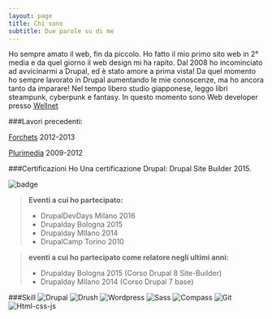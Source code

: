 ```yaml
---
layout: page
title: Chi sono
subtitle: Due parole su di me
---
```


Ho sempre amato il web, fin da piccolo.
Ho fatto il mio primo sito web in 2° media e da quel giorno il web design mi ha rapito.
Dal 2008 ho incominciato ad avvicinarmi a Drupal, ed è stato amore a prima vista!
Da quel momento ho sempre lavorato in Drupal aumentando le mie conoscenze, ma ho ancora tanto da imparare!
Nel tempo libero studio giapponese, leggo libri steampunk, cyberpunk e fantasy.
In questo momento sono Web developer presso [Wellnet](http://www.wellnet.it/)

###Lavori precedenti:

[Forchets](http://www.forchets.com) 2012-2013<br />

[Plurimedia](http://www.plurimedia.it) 2009-2012<br />


###Certificazioni
Ho Una certificazione Drupal: Drupal Site Builder 2015.

![badge](http://blog.davidesanfilippo.it/sites/all/themes/noodle/subtheme/img/about/drupalsitebuilding.png)

>
> **Eventi a cui ho partecipato:**
>
> - DrupalDevDays Milano 2016
> - Drupalday Bologna 2015
> - Drupalday MIlano 2014
> - DrupalCamp Torino 2010


> **eventi a cui ho partecipato come relatore negli ultimi anni:**
>
> - Drupalday Bologna 2015 (Corso Drupal 8 Site-Builder)
> - Drupalday MIlano 2014 (Corso Drupal 7 base)
>

###Skill
![Drupal](/sites/all/themes/noodle/subtheme/img/about/drupal.png)
![Drush](/sites/all/themes/noodle/subtheme/img/about/drush.png) 
![Wordpress](/sites/all/themes/noodle/subtheme/img/about/wordpress.png)
![Sass](/sites/all/themes/noodle/subtheme/img/about/sass.png)
![Compass](/sites/all/themes/noodle/subtheme/img/about/compass.png)
![Git](/sites/all/themes/noodle/subtheme/img/about/git.png)
![Html-css-js](http://www.allwebtutorials.com/wp-content/uploads/2016/04/html5-css-javascript-logos.png)

